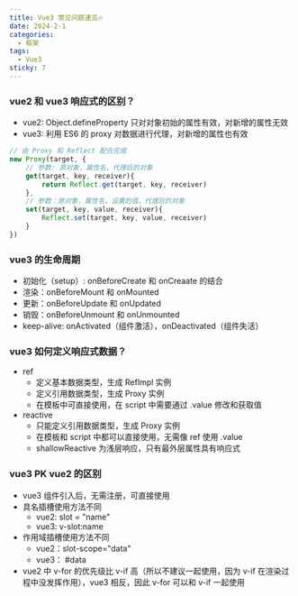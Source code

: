 ```yaml
---
title: Vue3 常见问题速览🔥
date: 2024-2-1
categories:
  - 框架
tags:
  - Vue3
sticky: 7
---
```


### **vue2 和 vue3 响应式的区别？**
* vue2: Object.defineProperty 只对对象初始的属性有效，对新增的属性无效
* vue3: 利用 ES6 的 proxy 对数据进行代理，对新增的属性也有效
```js
// 由 Proxy 和 Reflect 配合完成
new Proxy(target, {
    // 参数: 原对象，属性名，代理后的对象
    get(target, key, receiver){
        return Reflect.get(target, key, receiver)
    },
    // 参数：原对象，属性名，设置的值，代理后的对象
    set(target, key, value, receiver){
        Reflect.set(target, key, value, receiver)
    }
})
```

### **vue3 的生命周期**
* 初始化（setup）: onBeforeCreate 和 onCreaate 的结合
* 渲染：onBeforeMount 和 onMounted
* 更新：onBeforeUpdate 和 onUpdated
* 销毁：onBeforeUnmount 和 onUnmounted
* keep-alive: onActivated（组件激活），onDeactivated（组件失活）

### **vue3 如何定义响应式数据？**
* ref
  * 定义基本数据类型，生成 RefImpl 实例
  * 定义引用数据类型，生成 Proxy 实例
  * 在模板中可直接使用，在 script 中需要通过 .value 修改和获取值
* reactive
  * 只能定义引用数据类型，生成 Proxy 实例
  * 在模板和 script 中都可以直接使用，无需像 ref 使用 .value
  * shallowReactive 为浅层响应，只有最外层属性具有响应式

### **vue3 PK vue2 的区别**
* vue3 组件引入后，无需注册，可直接使用
* 具名插槽使用方法不同
  * vue2: slot = "name"
  * vue3: v-slot:name
* 作用域插槽使用方法不同
  * vue2：slot-scope="data" 
  * vue3： #data
* vue2 中 v-for 的优先级比 v-if 高（所以不建议一起使用，因为 v-if 在渲染过程中没发挥作用），vue3 相反，因此 v-for 可以和 v-if 一起使用
